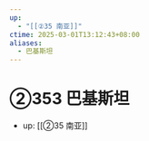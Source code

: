 ```yaml
---
up:
  - "[[②35 南亚]]"
ctime: 2025-03-01T13:12:43+08:00
aliases:
  - 巴基斯坦
---
```


# ②353 巴基斯坦

- up: [[②35 南亚]]
